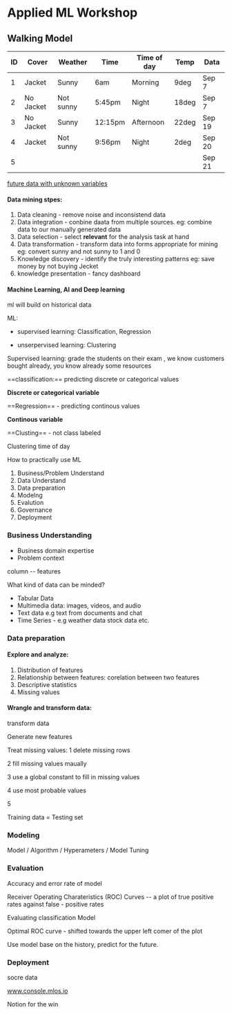 # Applied ML Workshop

## Walking Model

| ID   | Cover     | Weather   | Time    | Time of day | Temp  | Data   |
| ---- | --------- | --------- | ------- | ----------- | ----- | ------ |
| 1    | Jacket    | Sunny     | 6am     | Morning     | 9deg  | Sep 7  |
| 2    | No Jacket | Not sunny | 5:45pm  | Night       | 18deg | Sep 7  |
| 3    | No Jacket | Sunny     | 12:15pm | Afternoon   | 22deg | Sep 19 |
| 4    | Jacket    | Not sunny | 9:56pm  | Night       | 2deg  | Sep 20 |
| 5    |           |           |         |             |       | Sep 21 |

<u>future data with unknown variables</u>

#### Data mining stpes:

1. Data cleaning - remove noise and inconsistend data
2. Data integration - conbine daata from multiple sources. eg: combine data to our manually generated data
3. Data selection - select **relevant** for the analysis task at hand
4. Data transformation - transform data into forms appropriate for mining eg: convert sunny and not sunny to 1 and 0
5. Knowledge discovery - identify the truly interesting patterns eg: save money by not buying Jecket
6. knowledge presentation - fancy dashboard

#### Machine Learning, AI and Deep learning

ml will build on historical data

ML:

- supervised learning: Classification, Regression

- unserpervised learning: Clustering

Supervised learning: grade the students on their exam , we know customers bought already, you know already some resources

==classification:== predicting discrete or categorical values

**Discrete or categorical variable**

==Regression== - predicting continous values

**Continous variable**

==Clusting== - not class labeled

Clustering time of day

How to practically use ML

1. Business/Problem Understand
2. Data Understand
3. Data preparation
4. Modelng
5. Evalution
6. Governance
7. Deployment

### Business Understanding

- Business domain expertise
- Problem context 

column -- features

What kind of data can be minded?

- Tabular Data
- Multimedia data: images, videos, and audio
- Text data e.g text from documents and chat
- Time Series - e.g weather data stock data etc. 

### Data preparation

#### Explore and analyze:

1. Distribution of features
2. Relationship between features: corelation between two features
3. Descriptive statistics
4. Missing values

#### Wrangle and transform data:

transform data

Generate new features

Treat missing values: 1 delete missing rows

2 fill missing values maually

3 use a global constant to fill in missing values

4 use most probable values 

5 

Training data = Testing set

### Modeling

Model / Algorithm / Hyperameters / Model Tuning

### Evaluation

Accuracy and error rate of model

Receiver Operating Charateristics (ROC) Curves -- a plot of true positive rates against false - positive rates

Evaluating classification Model

Optimal ROC curve - shifted towards the upper left comer of the plot

Use model base on the history, predict for the future.

### Deployment

socre data

www.console.mlos.io

Notion for the win



















